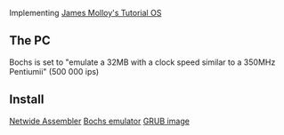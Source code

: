 Implementing [James Molloy's Tutorial OS](http://www.jamesmolloy.co.uk/tutorial_html/1.-Environment%20setup.html)

The PC
---
Bochs is set to "emulate a 32MB with a clock speed similar to a 350MHz Pentiumii" (500 000 ips)

Install
---
[Netwide Assembler](https://www.nasm.us/)
[Bochs emulator](http://bochs.sourceforge.net/)
[GRUB image](https://q4.github.io/bootgrub.html)
